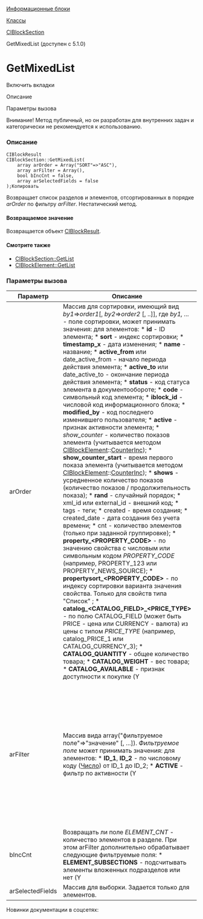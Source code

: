 [Информационные блоки](/api_help/iblock/index.php)

[Классы](/api_help/iblock/classes/index.php)

[CIBlockSection](/api_help/iblock/classes/ciblocksection/index.php)

GetMixedList (доступен с 5.1.0)

GetMixedList
============

Включить вкладки

Описание

Параметры вызова

Внимание! Метод публичный, но он разработан для внутренних задач и категорически не рекомендуется к использованию.

### Описание

```
CIBlockResult
CIBlockSection::GetMixedList(
	array arOrder = Array("SORT"=>"ASC"),
	array arFilter = Array(),
	bool bIncCnt = false,
	array arSelectedFields = false
);Копировать
```

Возвращает список разделов и элементов, отсортированных в порядке *arOrder* по фильтру *arFilter*. Нестатический метод.

#### Возвращаемое значение

Возвращается объект [CIBlockResult](/api_help/iblock/classes/ciblockresult/index.php).

#### Смотрите также

* [CIBlockSection::GetList](/api_help/iblock/classes/ciblocksection/getlist.php)
* [CIBlockElement::GetList](/api_help/iblock/classes/ciblockelement/getlist.php)

### Параметры вызова

| Параметр | Описание | С версии |
| --- | --- | --- |
| arOrder | Массив для сортировки, имеющий вид *by1*=>*order1*[, *by2*=>*order2* [, ..]], где  *by1, ...*  - поле сортировки, может принимать значения:    для элементов:  * **id** - ID элемента; * **sort** - индекс сортировки; * **timestamp\_x** - дата изменения; * **name** - название; * **active\_from** или date\_active\_from - начало периода действия элемента; * **active\_to** или date\_active\_to - окончание периода действия элемента; * **status** - код статуса элемента в документообороте; * **code** - символьный код элемента; * **iblock\_id** - числовой код информационного блока; * **modified\_by** - код последнего изменившего пользователя; * **active** - признак активности элемента; * *show\_counter* - количество показов элемента (учитывается методом [CIBlockElement](/api_help/iblock/classes/ciblockelement/index.php)::[CounterInc](/api_help/iblock/classes/ciblockelement/counterinc.php)); * **show\_counter\_start** - время первого показа элемента (учитывается методом [CIBlockElement](/api_help/iblock/classes/ciblockelement/index.php)::[CounterInc](/api_help/iblock/classes/ciblockelement/counterinc.php)); * **shows** - усредненное количество показов (количество показов / продолжительность показа); * **rand** - случайный порядок; * xml\_id или external\_id - внешний код; * tags - теги; * created - время создания; * created\_date - дата создания без учета времени; * cnt - количество элементов (только при заданной группировке); * **property\_<PROPERTY\_CODE>** - по значению свойства с числовым или символьным кодом *PROPERTY\_CODE* (например, PROPERTY\_123 или PROPERTY\_NEWS\_SOURCE); * **propertysort\_<PROPERTY\_CODE>** - по индексу сортировки варианта значения свойства. Только для свойств типа "Список" ; * **catalog\_<CATALOG\_FIELD>\_<PRICE\_TYPE>** - по полю CATALOG\_FIELD (может быть PRICE - цена или CURRENCY - валюта) из цены с типом *PRICE\_TYPE* (например, catalog\_PRICE\_1 или CATALOG\_CURRENCY\_3); * **CATALOG\_QUANTITY** - общее количество товара; * **CATALOG\_WEIGHT** - вес товара; * **CATALOG\_AVAILABLE** - признак доступности к покупке (Y|N). Товар считается недоступным, если его количество меньше либо равно нулю, включен количественный учет и запрещена покупка при нулевом количестве; * PROPERTY\_<PROPERTY\_CODE>.<FIELD> - по значению поля элемента указанного в качестве привязки. PROPERTY\_CODE - символьный код свойства типа привязка к элементам. FIELD может принимать значения:  + ID + TIMESTAMP\_X + MODIFIED\_BY + CREATED + CREATED\_DATE + CREATED\_BY + IBLOCK\_ID + ACTIVE + ACTIVE\_FROM + ACTIVE\_TO + SORT + NAME + SHOW\_COUNTER + SHOW\_COUNTER\_START + CODE + TAGS + XML\_ID + STATUS  * PROPERTY\_<PROPERTY\_CODE>.PROPERTY\_<PROPERTY\_CODE2> - по значению свойства элемента указанного в качестве привязки. PROPERTY\_CODE - символьный код свойства типа привязки к элементам. PROPERTY\_CODE2- код свойства связанных элементов. * **HAS\_PREVIEW\_PICTURE** и **HAS\_DETAIL\_PICTURE** - сортировка по наличию и отсутствию картинок.     для разделов:  * **id** - код группы; * **section** - код родительской группы; * **name** - название группы; * **code** - символьный код группы; * **active** - активности группы; * **left\_margin** - левая граница; * **depth\_level** - глубина вложенности (начинается с 1); * **sort** - индекс сортировки; * **created** - по времени создания группы; * **created\_by** - по идентификатору создателя группы; * **modified\_by** - по идентификатору пользователя изменившего группу; * **element\_cnt** - количество элементов в группе, работает только если **bIncCnt** = true; * **timestamp\_x** - по времени последнего изменения.  *order1, ...*  - порядок сортировки, может принимать значения:  * **asc** - по возрастанию; * **desc** - по убыванию.    Значение по умолчанию Array("SORT"=>"ASC") означает, что результат выборки будет отсортирован по возрастанию. Если задать пустой массив Array(), то результат отсортирован не будет. |  |
| arFilter | Массив вида array("фильтруемое поле"=>"значение" [, ...]). *Фильтруемое поле* может принимать значения:    для элементов:  * **ID\_1**, **ID\_2** - по числовому коду ([Число](/api_help/iblock/filters/number.php)) от ID\_1 до ID\_2; * **ACTIVE** - фильтр по активности (Y|N); передача пустого значения (*"ACTIVE"=>""*) выводит все элементы без учета их состояния ([Строка](/api_help/iblock/filters/string_equal.php)); * **NAME** - по названию ([Маска](/api_help/iblock/filters/string.php)); * **CODE** - по символьному идентификатору ([Маска](/api_help/iblock/filters/string.php)); * **TAGS** - по тегам ([Маска](/api_help/iblock/filters/string.php)); * **EXTERNAL\_ID** - по внешнему коду ([Маска](/api_help/iblock/filters/string.php)); * **TIMESTAMP\_X\_1**, **TIMESTAMP\_X\_2** - по времени изменения ([Дата](/api_help/iblock/filters/date.php)) от TIMESTAMP\_X\_1 до TIMESTAMP\_X\_2; * **DATE\_CREATE\_1**, **DATE\_CREATE\_2** - по времени создания ([Дата](/api_help/iblock/filters/date.php)) от DATE\_CREATE\_1 до DATE\_CREATE\_2; * **CREATED\_USER\_ID** или **CREATED\_BY** - по коду пользователя, добавившего элемент ([Число](/api_help/iblock/filters/number.php)); * **DATE\_ACTIVE\_FROM\_1**, **DATE\_ACTIVE\_FROM\_2** - по дате начала активности ([Дата](/api_help/iblock/filters/date.php)) от DATE\_ACTIVE\_FROM\_1 до DATE\_ACTIVE\_FROM\_2. Формат даты должен соответствовать [формату даты](http://dev.1c-bitrix.ru/learning/course/index.php?COURSE_ID=35&LESSON_ID=1992), установленному на сайте.; * **DATE\_ACTIVE\_TO\_1**, **DATE\_ACTIVE\_TO\_2** - по дате окончания активности ([Дата](/api_help/iblock/filters/date.php)) от DATE\_ACTIVE\_TO\_1 до DATE\_ACTIVE\_TO\_2. Формат даты должен соответствовать [формату даты](http://dev.1c-bitrix.ru/learning/course/index.php?COURSE_ID=35&LESSON_ID=1992), установленному на сайте.; * **IBLOCK\_ID** - по коду информационного блока ([Число](/api_help/iblock/filters/number.php)); * **CATALOG\_AVAILABLE** - признак доступности к покупке (Y|N). Товар считается недоступным, если его количество меньше либо равно нулю, включен количественный учет и запрещена покупка при нулевом количестве; * **CATALOG\_CATALOG\_GROUP\_ID\_N** - по типу цен; * **CATALOG\_SHOP\_QUANTITY\_N** - фильтрация по диапазону количества в цене; * **CATALOG\_QUANTITY** - по общему количеству товара; * **CATALOG\_WEIGHT** - по весу товара; * **SHOW\_COUNTER** - по количеству показов ([Число](/api_help/iblock/filters/number.php)); * **SHOW\_COUNTER\_START** - по времени первого показа ([Дата](/api_help/iblock/filters/date.php)); * **WF\_COMMENTS** - по комментарию документооборота ([Маска](/api_help/iblock/filters/string.php)); * **WF\_STATUS\_ID** или WF\_STATUS - по коду статуса документооборота ([Число](/api_help/iblock/filters/number.php)); * **SHOW\_NEW** - если **SHOW\_HISTORY** не установлен или не равен Y и **SHOW\_NEW**=Y, то будут показываться ещё неопубликованные элементы вместе с опубликованными; * **PROPERTY\_<PROPERTY\_CODE****>** - фильтр по значениям свойств, где PROPERTY\_CODE - код свойства или символьный код. Для свойств типа "Список", "Число", "Привязка к элементам" и "Привязка к разделам" - [Число](/api_help/iblock/filters/number.php). Для прочих - [Маска](/api_help/iblock/filters/string.php); * **PROPERTY\_<****PROPERTY\_CODE>\_VALUE** - фильтр по значениям списка для свойств типа "список" ([Маска](/api_help/iblock/filters/string.php)), поиск будет осуществляться по строковому значению списка, а не по идентификатору; * **CATALOG\_<CATALOG\_FIELD>\_<PRICE\_TYPE>** - по полю *CATALOG\_FIELD* из цены типа *PRICE\_TYPE* (ID типа цены), где *CATALOG\_FIELD* может быть: PRICE - цена, CURRENCY - валюта. * PROPERTY\_<PROPERTY\_CODE>.<FIELD> - фильтр по значениям полей связанных элементов. , где PROPERTY\_CODE - ID или символьный код свойства привязки, а FIELD - поле указанного в привязке элемента.  для разделов:  * **IBLOCK\_ID** - по коду родительского информационного блока; * **NAME** - по названию (можно искать по шаблону [%\_]); * **CODE** - по символьному коду (по шаблону [%\_]); * **EXTERNAL\_ID** - по внешнему коду (по шаблону [%\_]); * **SECTION\_ID** - по коду раздела-родителя; * **ID\_1**, **ID\_2** - по кодам разделов от ID\_1 до ID\_2; * **TIMESTAMP\_X\_1**, **TIMESTAMP\_X\_2** - по времени последнего изменения от TIMESTAMP\_X\_1 до TIMESTAMP\_X\_2; * **DATE\_CREATE\_1**, **DATE\_CREATE\_2** - по времени создания от DATE\_CREATE\_1 до DATE\_CREATE\_2; * **MODIFIED\_BY** - по коду пользователя изменившему раздел; * **CREATED\_BY** - по создателю;    Необязательное. По умолчанию записи не фильтруются. |  |
| bIncCnt | Возвращать ли поле *ELEMENT\_CNT* - количество элементов в разделе. При этом arFilter дополнительно обрабатывает следующие фильтруемые поля:  * **ELEMENT\_SUBSECTIONS** - подсчитывать элементы вложенных подразделов или нет (Y|N). По умолчанию Y; * **CNT\_ALL** - подсчитывать еще неопубликованные элементы (Y|N). По умолчанию N. Актуально при установленном модуле документооборота; * **CNT\_ACTIVE** - при подсчете учитывать активность элементов (Y|N). По умолчанию N. Учитывается флаг активности элемента ACTIVE и даты начала и окончания активности.  Необязательный параметр, по умолчанию равен false. |  |
| arSelectedFields | Массив для выборки. Задается только для элементов. | 5.1.5 |

Новинки документации в соцсетях: